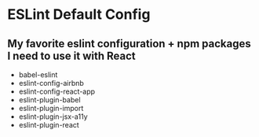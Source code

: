 # ESLint Default Config

## My favorite eslint configuration + npm packages I need to use it with React

- babel-eslint
- eslint-config-airbnb
- eslint-config-react-app
- eslint-plugin-babel
- eslint-plugin-import
- eslint-plugin-jsx-a11y
- eslint-plugin-react